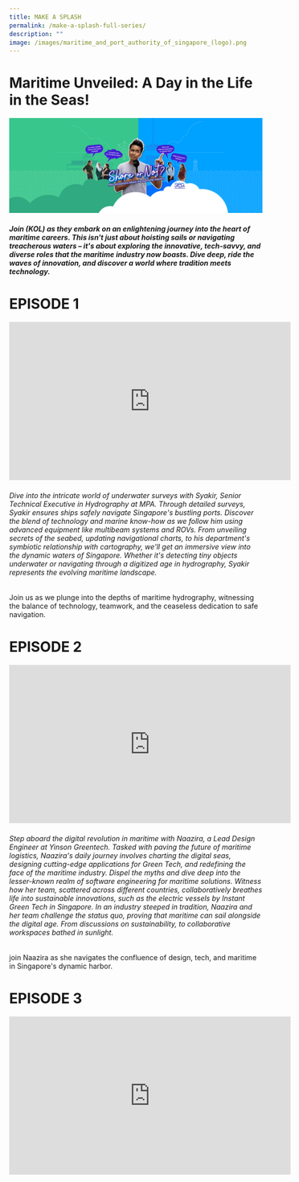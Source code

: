 ```yaml
---
title: MAKE A SPLASH
permalink: /make-a-splash-full-series/
description: ""
image: /images/maritime_and_port_authority_of_singapore_(logo).png
---
```

# Maritime Unveiled: A Day in the Life in the Seas!

![](/images/mpa_shore%20or%20not_kv_1920x720_21aug23-01.jpg)

##### Join (KOL) as they embark on an enlightening journey into the heart of maritime careers. This isn't just about hoisting sails or navigating treacherous waters – it's about exploring the innovative, tech-savvy, and diverse roles that the maritime industry now boasts. Dive deep, ride the waves of innovation, and discover a world where tradition meets technology.

# EPISODE 1
<iframe allowfullscreen="" allow="accelerometer; autoplay; clipboard-write; encrypted-media; gyroscope; picture-in-picture; web-share" frameborder="0" title="YouTube video player" src="https://www.youtube.com/embed/1rbu6PWARtw?si=dDuz8BSxvPsLGLPx" height="315" width="560"></iframe>

###### Dive into the intricate world of underwater surveys with Syakir, Senior Technical Executive in Hydrography at MPA. Through detailed surveys, Syakir ensures ships safely navigate Singapore's bustling ports. Discover the blend of technology and marine know-how as we follow him using advanced equipment like multibeam systems and ROVs. From unveiling secrets of the seabed, updating navigational charts, to his department's symbiotic relationship with cartography, we'll get an immersive view into the dynamic waters of Singapore. Whether it's detecting tiny objects underwater or navigating through a digitized age in hydrography, Syakir represents the evolving maritime landscape. 

Join us as we plunge into the depths of maritime hydrography, witnessing the balance of technology, teamwork, and the ceaseless dedication to safe navigation.
###### 
# EPISODE 2
<iframe allowfullscreen="" allow="accelerometer; autoplay; clipboard-write; encrypted-media; gyroscope; picture-in-picture; web-share" frameborder="0" title="YouTube video player" src="https://www.youtube.com/embed/1rbu6PWARtw?si=dDuz8BSxvPsLGLPx" height="315" width="560"></iframe>

###### Step aboard the digital revolution in maritime with Naazira, a Lead Design Engineer at Yinson Greentech. Tasked with paving the future of maritime logistics, Naazira's daily journey involves charting the digital seas, designing cutting-edge applications for Green Tech, and redefining the face of the maritime industry. Dispel the myths and dive deep into the lesser-known realm of software engineering for maritime solutions. Witness how her team, scattered across different countries, collaboratively breathes life into sustainable innovations, such as the electric vessels by Instant Green Tech in Singapore. In an industry steeped in tradition, Naazira and her team challenge the status quo, proving that maritime can sail alongside the digital age. From discussions on sustainability, to collaborative workspaces bathed in sunlight. 

join Naazira as she navigates the confluence of design, tech, and maritime in Singapore's dynamic harbor.

# EPISODE 3
<iframe allowfullscreen="" allow="accelerometer; autoplay; clipboard-write; encrypted-media; gyroscope; picture-in-picture; web-share" frameborder="0" title="YouTube video player" src="https://www.youtube.com/embed/1rbu6PWARtw?si=dDuz8BSxvPsLGLPx" height="315" width="560"></iframe>
